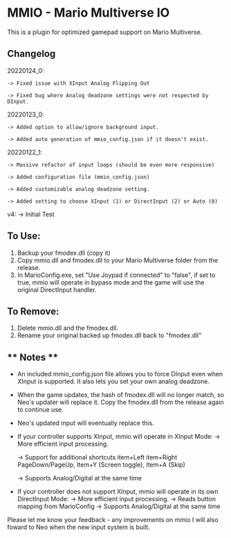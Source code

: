 # MMIO - Mario Multiverse IO

This is a plugin for optimized gamepad support on Mario Multiverse.

## Changelog
20220124_0:

	-> Fixed issue with XInput Analog Flipping Out
	
	-> Fixed bug where Analog deadzone settings were not respected by DInput.

20220123_0:

	-> Added option to allow/ignore background input.
	
	-> Added auto generation of mmio_config.json if it doesn't exist.
	

20220122_1:

	-> Massive refactor of input loops (should be even more responsive)
	
	-> Added configuration file (mmio_config.json)
	
	-> Added customizable analog deadzone setting.
	
	-> Added setting to choose XInput (1) or DirectInput (2) or Auto (0)
	
	
v4:
	-> Initial Test 

## To Use:
1. Backup your fmodex.dll (copy it)
2. Copy mmio.dll and fmodex.dll to your Mario Multiverse folder from the release.
3. In MarioConfig.exe, set "Use Joypad if connected" to "false", if set to true, mmio will operate in bypass mode and the game will use the original DirectInput handler.

## To Remove:
1. Delete mmio.dll and the fmodex.dll.
2. Rename your original backed up fmodex.dll back to "fmodex.dll"


## ** Notes **

- An included mmio_config.json file allows you to force DInput even when XInput is supported. It also lets you set your own analog deadzone.


- When the game updates, the hash of fmodex.dll will no longer match, so Neo's updater will replace it. Copy the fmodex.dll from the release again to continue use.

- Neo's updated input will eventually replace this.

- If your controller supports XInput, mmio will operate in XInput Mode:
	-> More efficient input processing.
	
	-> Support for additional shortcuts item+Left item+Right PageDown/PageUp, Item+Y (Screen toggle), Item+A (Skip)
	
	-> Supports Analog/Digital at the same time
	
	
- If your controller does not support XInput, mmio will operate in its own DirectInput Mode:
	-> More efficient input processing.
	-> Reads button mapping from MarioConfig
	-> Supports Analog/Digital at the same time

Please let me know your feedback - any improvements on mmio I will also foward to Neo when the new input system is built.
